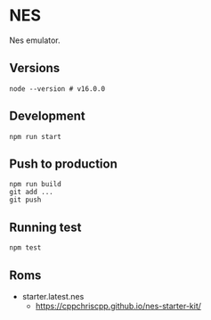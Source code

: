 # NES

Nes emulator.

## Versions

`node --version # v16.0.0`

## Development

`npm run start`

## Push to production

```
npm run build
git add ...
git push
```

## Running test

`npm test`

## Roms

- starter.latest.nes
  - https://cppchriscpp.github.io/nes-starter-kit/
